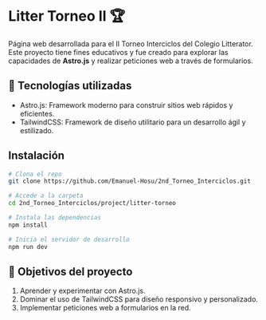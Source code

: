 # Litter Torneo II 🏆

Página web desarrollada para el II Torneo Interciclos del Colegio Litterator.  
Este proyecto tiene fines educativos y fue creado para explorar las capacidades de **Astro.js** y realizar peticiones web a través de formularios.

## 🚀 Tecnologías utilizadas

- Astro.js: Framework moderno para construir sitios web rápidos y eficientes.
- TailwindCSS: Framework de diseño utilitario para un desarrollo ágil y estilizado.

## Instalación

```bash
# Clona el repo
git clone https://github.com/Emanuel-Hosu/2nd_Torneo_Interciclos.git

# Accede a la carpeta
cd 2nd_Torneo_Interciclos/project/litter-torneo

# Instala las dependencias
npm install

# Inicia el servidor de desarrollo
npm run dev
```

## 🌟 Objetivos del proyecto
1. Aprender y experimentar con Astro.js.
2. Dominar el uso de TailwindCSS para diseño responsivo y personalizado.
3. Implementar peticiones web a formularios en la red.
